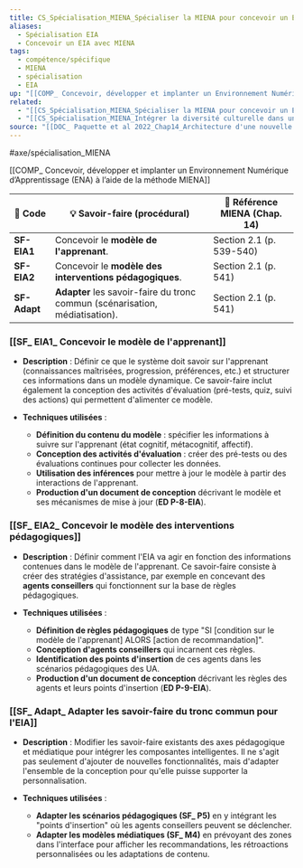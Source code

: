 ```yaml
---
title: CS_Spécialisation_MIENA_Spécialiser la MIENA pour concevoir un Environnement d’Apprentissage Intelligent_EIA
aliases:
  - Spécialisation EIA
  - Concevoir un EIA avec MIENA
tags:
  - compétence/spécifique
  - MIENA
  - spécialisation
  - EIA
up: "[[COMP_ Concevoir, développer et implanter un Environnement Numérique d’Apprentissage (ENA) à l’aide de la méthode MIENA]]"
related:
  - "[[CS_Spécialisation_MIENA_Spécialiser la MIENA pour concevoir un ENA autonome (CLOM ou MOOC)]]"
  - "[[CS_Spécialisation_MIENA_Intégrer la diversité culturelle dans un ENA]]"
source: "[[DOC_ Paquette et al 2022_Chap14_Architecture d'une nouvelle méthode d'ingénierie des ENA_ MIENA]]"
---
```


#axe/spécialisation_MIENA

[[COMP_ Concevoir, développer et implanter un Environnement Numérique d’Apprentissage (ENA) à l’aide de la méthode MIENA]]

| 🔢 Code | 💡 Savoir-faire (procédural) | 📘 Référence MIENA (Chap. 14) |
| --- | --- | --- |
| **SF-EIA1** | Concevoir le **modèle de l'apprenant**. | Section 2.1 (p. 539-540) |
| **SF-EIA2** | Concevoir le **modèle des interventions pédagogiques**. | Section 2.1 (p. 541) |
| **SF-Adapt** | **Adapter** les savoir-faire du tronc commun (scénarisation, médiatisation). | Section 2.1 (p. 541) |

### [[SF_ EIA1_ Concevoir le modèle de l'apprenant]]

- **Description** :
  Définir ce que le système doit savoir sur l'apprenant (connaissances maîtrisées, progression, préférences, etc.) et structurer ces informations dans un modèle dynamique. Ce savoir-faire inclut également la conception des activités d'évaluation (pré-tests, quiz, suivi des actions) qui permettent d'alimenter ce modèle.

- **Techniques utilisées** :
  - **Définition du contenu du modèle** : spécifier les informations à suivre sur l'apprenant (état cognitif, métacognitif, affectif).
  - **Conception des activités d'évaluation** : créer des pré-tests ou des évaluations continues pour collecter les données.
  - **Utilisation des inférences** pour mettre à jour le modèle à partir des interactions de l'apprenant.
  - **Production d'un document de conception** décrivant le modèle et ses mécanismes de mise à jour (**ED P-8-EIA**).

### [[SF_ EIA2_ Concevoir le modèle des interventions pédagogiques]]

- **Description** :
  Définir comment l'EIA va agir en fonction des informations contenues dans le modèle de l'apprenant. Ce savoir-faire consiste à créer des stratégies d'assistance, par exemple en concevant des **agents conseillers** qui fonctionnent sur la base de règles pédagogiques.

- **Techniques utilisées** :
  - **Définition de règles pédagogiques** de type "SI [condition sur le modèle de l'apprenant] ALORS [action de recommandation]".
  - **Conception d'agents conseillers** qui incarnent ces règles.
  - **Identification des points d'insertion** de ces agents dans les scénarios pédagogiques des UA.
  - **Production d'un document de conception** décrivant les règles des agents et leurs points d'insertion (**ED P-9-EIA**).

### [[SF_ Adapt_ Adapter les savoir-faire du tronc commun pour l'EIA]]

- **Description** :
  Modifier les savoir-faire existants des axes pédagogique et médiatique pour intégrer les composantes intelligentes. Il ne s'agit pas seulement d'ajouter de nouvelles fonctionnalités, mais d'adapter l'ensemble de la conception pour qu'elle puisse supporter la personnalisation.

- **Techniques utilisées** :
  - **Adapter les scénarios pédagogiques (SF_ P5)** en y intégrant les "points d'insertion" où les agents conseillers peuvent se déclencher.
  - **Adapter les modèles médiatiques (SF_ M4)** en prévoyant des zones dans l'interface pour afficher les recommandations, les rétroactions personnalisées ou les adaptations de contenu.
